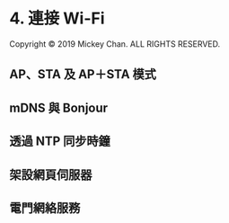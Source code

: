 # 4. 連接 Wi-Fi
Copyright &copy; 2019 Mickey Chan. ALL RIGHTS RESERVED.  

## AP、STA 及 AP＋STA 模式

## mDNS 與 Bonjour

## 透過 NTP 同步時鐘

## 架設網頁伺服器

## 電門網絡服務

